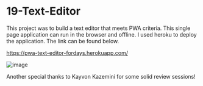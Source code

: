# 19-Text-Editor

This project was to build a text editor that meets PWA criteria. This single page application can run in the browser and offline. I used heroku to deploy the application. The link can be found below.

https://pwa-text-editor-fordays.herokuapp.com/

![image](https://github.com/Wodaloo/19-Text-Editor/assets/119343529/1a40ec84-2f59-45e8-8eea-f4f83fe5fb9d)

Another special thanks to Kayvon Kazemini for some solid review sessions!

